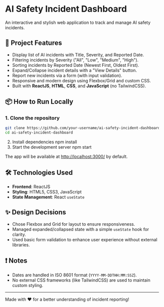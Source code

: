 # AI Safety Incident Dashboard

An interactive and stylish web application to track and manage AI safety incidents.

## 🚀 Project Features
- Display list of AI incidents with Title, Severity, and Reported Date.
- Filtering incidents by Severity ("All", "Low", "Medium", "High").
- Sorting incidents by Reported Date (Newest First, Oldest First).
- Expand/Collapse incident details with a "View Details" button.
- Report new incidents via a form (with input validation).
- Responsive and modern design using Flexbox/Grid and custom CSS.
- Built with **ReactJS**, **HTML**, **CSS**, and **JavaScript** (no TailwindCSS).

## 📦 How to Run Locally

### 1. Clone the repository
```bash
git clone https://github.com/your-username/ai-safety-incident-dashboard.git
cd ai-safety-incident-dashboard
```
2. Install dependencies
   npm install
3. Start the development server
   npm start
   
The app will be available at [http://localhost:3000/](http://localhost:3000/) by default.

## 🛠️ Technologies Used
- **Frontend**: ReactJS
- **Styling**: HTML5, CSS3, JavaScript
- **State Management**: React `useState`

## ✨ Design Decisions
- Chose Flexbox and Grid for layout to ensure responsiveness.
- Managed expanded/collapsed state with a simple `useState` hook for clarity.
- Used basic form validation to enhance user experience without external libraries.

## ❗ Notes
- Dates are handled in ISO 8601 format (`YYYY-MM-DDTHH:MM:SSZ`).
- No external CSS frameworks (like TailwindCSS) are used to maintain custom styling.

---

Made with ❤️ for a better understanding of incident reporting!

